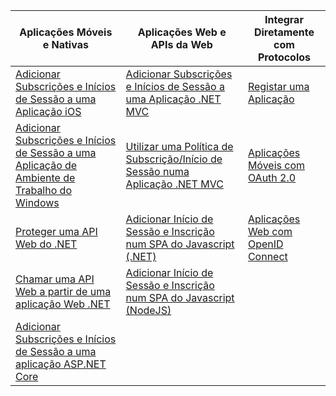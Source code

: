 | Aplicações Móveis e Nativas | Aplicações Web e APIs da Web | Integrar Diretamente com Protocolos |
| --- | --- | --- |
| [Adicionar Subscrições e Inícios de Sessão a uma Aplicação iOS](../articles/active-directory-b2c/active-directory-b2c-devquickstarts-ios.md) |[Adicionar Subscrições e Inícios de Sessão a uma Aplicação .NET MVC](../articles/active-directory-b2c/active-directory-b2c-devquickstarts-web-dotnet.md) |[Registar uma Aplicação](../articles/active-directory-b2c/active-directory-b2c-app-registration.md) |
| [Adicionar Subscrições e Inícios de Sessão a uma Aplicação de Ambiente de Trabalho do Windows](../articles/active-directory-b2c/active-directory-b2c-devquickstarts-native-dotnet.md) |[Utilizar uma Política de Subscrição/Início de Sessão numa Aplicação .NET MVC](../articles/active-directory-b2c/active-directory-b2c-devquickstarts-web-dotnet-susi.md) |[Aplicações Móveis com OAuth 2.0](../articles/active-directory-b2c/active-directory-b2c-reference-oauth-code.md) |
| [Proteger uma API Web do .NET](../articles/active-directory-b2c/active-directory-b2c-devquickstarts-api-dotnet.md) | [Adicionar Início de Sessão e Inscrição num SPA do Javascript (.NET)](https://github.com/Azure-Samples/active-directory-b2c-javascript-singlepageapp-dotnet-webapi) | [Aplicações Web com OpenID Connect](../articles/active-directory-b2c/active-directory-b2c-reference-oidc.md) |
| [Chamar uma API Web a partir de uma aplicação Web .NET](../articles/active-directory-b2c/active-directory-b2c-devquickstarts-web-api-dotnet.md) | [Adicionar Início de Sessão e Inscrição num SPA do Javascript (NodeJS)](https://github.com/Azure-Samples/active-directory-b2c-javascript-singlepageapp-nodejs-webapi)| |
| [Adicionar Subscrições e Inícios de Sessão a uma aplicação ASP.NET Core](https://github.com/azure-samples/active-directory-dotnet-webapp-openidconnect-aspnetcore-b2c) | | |



<!--HONumber=Feb17_HO1-->


